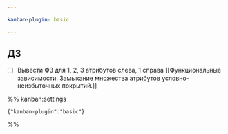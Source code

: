 ```yaml
---

kanban-plugin: basic

---
```


## ДЗ

- [ ] Вывести ФЗ для 1, 2, 3 атрибутов слева, 1 справа [[Функциональные зависимости. Замыкание множества атрибутов условно-неизбыточных покрытий.]]




%% kanban:settings
```
{"kanban-plugin":"basic"}
```
%%
